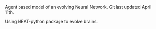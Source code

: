 Agent based model of an evolving Neural Network. 
Git last updated April 11th.

Using NEAT-python package to evolve brains.


